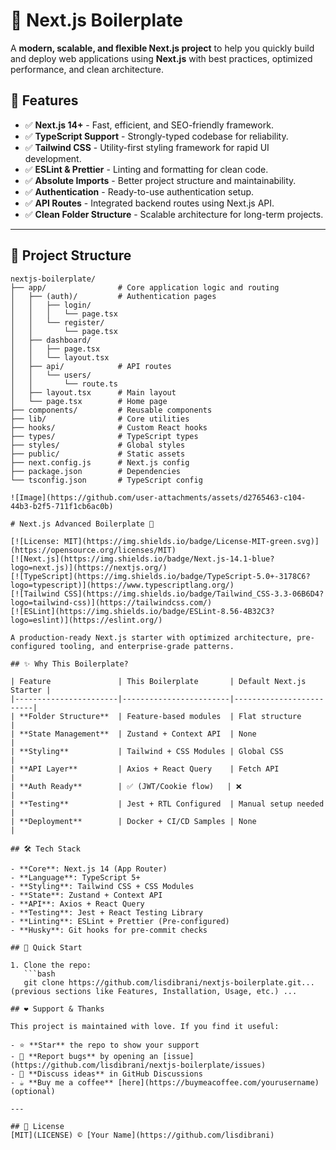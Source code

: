 # 🚀 Next.js Boilerplate

A **modern, scalable, and flexible Next.js project** to help you quickly build and deploy web applications using **Next.js** with best practices, optimized performance, and clean architecture.

## 📌 Features
- ✅ **Next.js 14+** - Fast, efficient, and SEO-friendly framework.
- ✅ **TypeScript Support** - Strongly-typed codebase for reliability.
- ✅ **Tailwind CSS** - Utility-first styling framework for rapid UI development.
- ✅ **ESLint & Prettier** - Linting and formatting for clean code.
- ✅ **Absolute Imports** - Better project structure and maintainability.
- ✅ **Authentication** - Ready-to-use authentication setup.
- ✅ **API Routes** - Integrated backend routes using Next.js API.
- ✅ **Clean Folder Structure** - Scalable architecture for long-term projects.

---

## 📂 Project Structure

```plaintext
nextjs-boilerplate/
├── app/                # Core application logic and routing
│   ├── (auth)/         # Authentication pages
│   │   ├── login/
│   │   │   └── page.tsx
│   │   └── register/
│   │       └── page.tsx
│   ├── dashboard/
│   │   ├── page.tsx
│   │   └── layout.tsx
│   ├── api/            # API routes
│   │   └── users/
│   │       └── route.ts
│   ├── layout.tsx      # Main layout
│   └── page.tsx        # Home page
├── components/         # Reusable components
├── lib/                # Core utilities
├── hooks/              # Custom React hooks
├── types/              # TypeScript types
├── styles/             # Global styles
├── public/             # Static assets
├── next.config.js      # Next.js config
├── package.json        # Dependencies
└── tsconfig.json       # TypeScript config

![Image](https://github.com/user-attachments/assets/d2765463-c104-44b3-b2f5-711f1cb6ac0b)

# Next.js Advanced Boilerplate 🚀

[![License: MIT](https://img.shields.io/badge/License-MIT-green.svg)](https://opensource.org/licenses/MIT)
[![Next.js](https://img.shields.io/badge/Next.js-14.1-blue?logo=next.js)](https://nextjs.org/)
[![TypeScript](https://img.shields.io/badge/TypeScript-5.0+-3178C6?logo=typescript)](https://www.typescriptlang.org/)
[![Tailwind CSS](https://img.shields.io/badge/Tailwind_CSS-3.3-06B6D4?logo=tailwind-css)](https://tailwindcss.com/)
[![ESLint](https://img.shields.io/badge/ESLint-8.56-4B32C3?logo=eslint)](https://eslint.org/)

A production-ready Next.js starter with optimized architecture, pre-configured tooling, and enterprise-grade patterns.

## ✨ Why This Boilerplate?

| Feature               | This Boilerplate       | Default Next.js Starter |
|-----------------------|------------------------|-------------------------|
| **Folder Structure**  | Feature-based modules  | Flat structure          |
| **State Management**  | Zustand + Context API  | None                    |
| **Styling**           | Tailwind + CSS Modules | Global CSS              |
| **API Layer**         | Axios + React Query    | Fetch API               |
| **Auth Ready**        | ✅ (JWT/Cookie flow)   | ❌                      |
| **Testing**           | Jest + RTL Configured  | Manual setup needed     |
| **Deployment**        | Docker + CI/CD Samples | None                    |

## 🛠️ Tech Stack

- **Core**: Next.js 14 (App Router)
- **Language**: TypeScript 5+
- **Styling**: Tailwind CSS + CSS Modules
- **State**: Zustand + Context API
- **API**: Axios + React Query
- **Testing**: Jest + React Testing Library
- **Linting**: ESLint + Prettier (Pre-configured)
- **Husky**: Git hooks for pre-commit checks

## 🚀 Quick Start

1. Clone the repo:
   ```bash
   git clone https://github.com/lisdibrani/nextjs-boilerplate.git... (previous sections like Features, Installation, Usage, etc.) ...

## ❤️ Support & Thanks  

This project is maintained with love. If you find it useful:  

- ⭐ **Star** the repo to show your support  
- 🐛 **Report bugs** by opening an [issue](https://github.com/lisdibrani/nextjs-boilerplate/issues)  
- 💬 **Discuss ideas** in GitHub Discussions  
- ☕ **Buy me a coffee** [here](https://buymeacoffee.com/yourusername) (optional)  

---

## 📜 License  
[MIT](LICENSE) © [Your Name](https://github.com/lisdibrani)  

